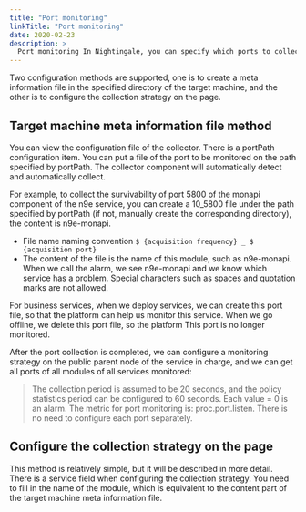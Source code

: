 ```yaml
---
title: "Port monitoring"
linkTitle: "Port monitoring"
date: 2020-02-23
description: >
  Port monitoring In Nightingale, you can specify which ports to collect by configuring specific collection strategies, and also support reading the target machine identification file
---
```



Two configuration methods are supported, one is to create a meta information file in the specified directory of the target machine, and the other is to configure the collection strategy on the page.

## Target machine meta information file method

You can view the configuration file of the collector. There is a portPath configuration item. You can put a file of the port to be monitored on the path specified by portPath. The collector component will automatically detect and automatically collect.

For example, to collect the survivability of port 5800 of the monapi component of the n9e service, you can create a 10_5800 file under the path specified by portPath (if not, manually create the corresponding directory), the content is n9e-monapi.

- File name naming convention `$ {acquisition frequency} _ $ {acquisition port}`
- The content of the file is the name of this module, such as n9e-monapi. When we call the alarm, we see n9e-monapi and we know which service has a problem. Special characters such as spaces and quotation marks are not allowed.

For business services, when we deploy services, we can create this port file, so that the platform can help us monitor this service. When we go offline, we delete this port file, so the platform This port is no longer monitored.

After the port collection is completed, we can configure a monitoring strategy on the public parent node of the service in charge, and we can get all ports of all modules of all services monitored:

> The collection period is assumed to be 20 seconds, and the policy statistics period can be configured to 60 seconds. Each value = 0 is an alarm. The metric for port monitoring is: proc.port.listen. There is no need to configure each port separately.

## Configure the collection strategy on the page

This method is relatively simple, but it will be described in more detail. There is a service field when configuring the collection strategy. You need to fill in the name of the module, which is equivalent to the content part of the target machine meta information file.


